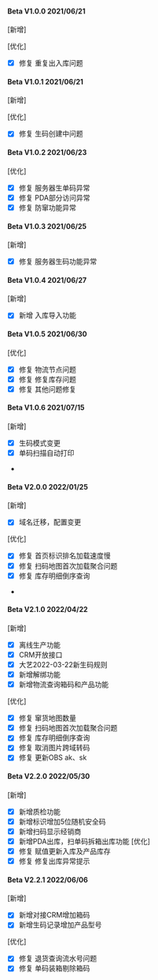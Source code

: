 #### Beta V1.0.0 2021/06/21
[新增]

[优化]
- [X] 修复 重复出入库问题

#### Beta V1.0.1 2021/06/21
[新增]

[优化]
- [X] 修复 生码创建中问题

#### Beta V1.0.2 2021/06/23

[优化]
- [X] 修复 服务器生单码异常
- [X] 修复 PDA部分访问异常
- [X] 修复 防窜功能异常

#### Beta V1.0.3 2021/06/25

[新增]
- [X] 修复 服务器生码功能异常


#### Beta V1.0.4 2021/06/27

[新增]
- [X] 新增 入库导入功能

#### Beta V1.0.5 2021/06/30

[优化]
- [X] 修复 物流节点问题
- [X] 修复 修复库存问题
- [X] 修复 其他问题修复

#### Beta V1.0.6 2021/07/15

[新增]
- [X] 生码模式变更
- [X] 单码扫描自动打印
- 
#### Beta V2.0.0 2022/01/25

[新增]
- [X] 域名迁移，配置变更

[优化]
- [X] 修复 首页标识排名加载速度慢
- [X] 修复 扫码地图首次加载聚合问题
- [X] 修复 库存明细倒序查询
- 
#### Beta V2.1.0 2022/04/22

[新增]
- [X] 离线生产功能
- [X] CRM开放接口
- [X] 大艺2022-03-22新生码规则
- [X] 新增解绑功能
- [X] 新增物流查询箱码和产品功能

[优化]
- [X] 修复 窜货地图数量
- [X] 修复 扫码地图首次加载聚合问题
- [X] 修复 库存明细倒序查询
- [X] 修复 取消图片跨域转码
- [X] 修复 更新OBS ak、sk 

#### Beta V2.2.0 2022/05/30

[新增]
- [X] 新增质检功能
- [X] 新增标识增加5位随机安全码
- [X] 新增扫码显示经销商
- [X] 新增PDA出库，扫单码拆箱出库功能
[优化]
- [X] 修复 赋值更新入库及产品库存
- [X] 修复 修复出库异常提示

#### Beta V2.2.1 2022/06/06

[新增]
- [X] 新增对接CRM增加箱码
- [X] 新增生码记录增加产品型号

[优化]
- [X] 修复 退货查询流水号问题
- [X] 修复 单码装箱剔除箱码